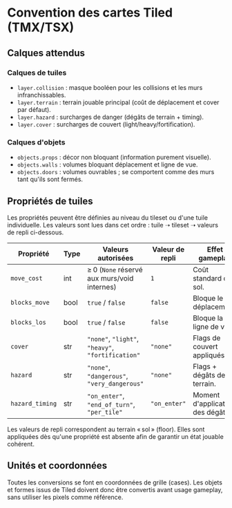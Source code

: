 # Convention des cartes Tiled (TMX/TSX)

## Calques attendus

### Calques de tuiles
- `layer.collision` : masque booléen pour les collisions et les murs infranchissables.
- `layer.terrain` : terrain jouable principal (coût de déplacement et cover par défaut).
- `layer.hazard` : surcharges de danger (dégâts de terrain + timing).
- `layer.cover` : surcharges de couvert (light/heavy/fortification).

### Calques d'objets
- `objects.props` : décor non bloquant (information purement visuelle).
- `objects.walls` : volumes bloquant déplacement et ligne de vue.
- `objects.doors` : volumes ouvrables ; se comportent comme des murs tant qu'ils sont fermés.

## Propriétés de tuiles
Les propriétés peuvent être définies au niveau du tileset ou d'une tuile individuelle. Les valeurs sont lues dans cet ordre : tuile ➝ tileset ➝ valeurs de repli ci-dessous.

| Propriété       | Type | Valeurs autorisées                                | Valeur de repli | Effet gameplay |
|-----------------|------|----------------------------------------------------|-----------------|----------------|
| `move_cost`     | int  | ≥ 0 (`None` réservé aux murs/void internes)        | `1`             | Coût standard du sol.
| `blocks_move`   | bool | `true` / `false`                                   | `false`         | Bloque le déplacement.
| `blocks_los`    | bool | `true` / `false`                                   | `false`         | Bloque la ligne de vue.
| `cover`         | str  | `"none"`, `"light"`, `"heavy"`, `"fortification"` | `"none"`       | Flags de couvert appliqués.
| `hazard`        | str  | `"none"`, `"dangerous"`, `"very_dangerous"`      | `"none"`       | Flags + dégâts de terrain.
| `hazard_timing` | str  | `"on_enter"`, `"end_of_turn"`, `"per_tile"`      | `"on_enter"`   | Moment d'application des dégâts.

Les valeurs de repli correspondent au terrain « sol » (floor). Elles sont appliquées dès qu'une propriété est absente afin de garantir un état jouable cohérent.

## Unités et coordonnées
Toutes les conversions se font en coordonnées de grille (cases). Les objets et formes issus de Tiled doivent donc être convertis avant usage gameplay, sans utiliser les pixels comme référence.
